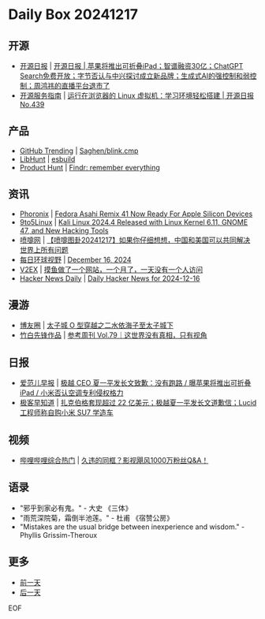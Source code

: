 # Daily Box 20241217

## 开源
- [开源日报](https://www.oschina.net/news/column?columnId=25) | [开源日报 | 苹果将推出可折叠iPad；智谱融资30亿；ChatGPT Search免费开放；字节否认与中兴探讨成立新品牌；生成式AI的强控制和弱控制；周鸿祎的直播平台退市了](https://www.oschina.net/news/325395)
- [开源服务指南](https://osguider.com/blog/) | [运行在浏览器的 Linux 虚拟机：学习环境轻松搭建 | 开源日报 No.439](https://osguider.com/blog/post/daily/daily-439/)

## 产品
- [GitHub Trending](https://github.com/trending?since=daily) | [Saghen/blink.cmp](https://github.com/Saghen/blink.cmp)
- [LibHunt](https://www.libhunt.com/) | [esbuild](https://www.libhunt.com/r/esbuild)
- [Product Hunt](https://www.producthunt.com) | [Findr: remember everything](https://www.producthunt.com/posts/findr-remember-everything)

## 资讯
- [Phoronix](https://www.phoronix.com/) | [Fedora Asahi Remix 41 Now Ready For Apple Silicon Devices](https://www.phoronix.com/news/Fedora-Asahi-Remix-41)
- [9to5Linux](https://9to5linux.com/) | [Kali Linux 2024.4 Released with Linux Kernel 6.11, GNOME 47, and New Hacking Tools](https://9to5linux.com/kali-linux-2024-4-released-with-linux-kernel-6-11-gnome-47-and-new-hacking-tools)
- [喷嚏网](http://www.dapenti.com/blog/blog.asp?subjectid=70&name=xilei) | [【喷嚏图卦20241217】如果你仔细想想，中国和美国可以共同解决世界上所有问题](http://www.dapenti.com/blog/more.asp?name=xilei&id=183084)
- [每日环球视野](https://idai.ly/) | [December 16, 2024](http://m.idai.ly/se/a193iG?1734278400)
- [V2EX](https://www.v2ex.com/) | [摸鱼做了一个网站，一个月了，一天没有一个人访问](https://www.v2ex.com/t/1098265)
- [Hacker News Daily](https://www.daemonology.net/hn-daily/) | [Daily Hacker News for 2024-12-16](https://www.daemonology.net/hn-daily/2024-12-16.html)

## 漫游
- [博友圈](https://www.boyouquan.com/home) | [太子城 O 型穿越之二水依海子至太子城下](https://www.boyouquan.com/go?from=feed&link=https%3A%2F%2Fmaie.name%2F1010.html)
- [竹白先锋作品](https://www.zhubai.wiki/) | [参考周刊 Vol.79｜这世界没有真相，只有视角](https://open.zhubai.wiki/a/l/t/z/pl/ouranswers/2480745723781214208)

## 日报
- [爱范儿早报](https://www.ifanr.com/category/ifanrnews) | [极越 CEO 夏一平发长文致歉：没有跑路 / 曝苹果将推出可折叠 iPad / 小米否认空调专利侵权格力](https://www.ifanr.com/1609195)
- [极客早知道](https://www.geekpark.net/column/74) | [扎克伯格套现超过 22 亿美元；极越夏一平发长文道歉信；Lucid 工程师称自购小米 SU7 学造车](https://www.geekpark.net/news/344244)

## 视频
- [哔哩哔哩综合热门](https://www.bilibili.com/v/popular/all/) | [久违的同框？影视飓风1000万粉丝Q&A！](https://b23.tv/BV1rEknYzEmf)

## 语录
- "邪乎到家必有鬼。" - 大史 《三体》
- "雨荒深院菊，霜倒半池莲。" - 杜甫 《宿赞公房》
- "Mistakes are the usual bridge between inexperience and wisdom." - Phyllis Grissim-Theroux

## 更多
- [前一天](daily-box-20241216.md)
- [后一天](daily-box-20241218.md)

EOF